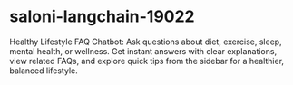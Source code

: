 # saloni-langchain-19022
Healthy Lifestyle FAQ Chatbot: Ask questions about diet, exercise, sleep, mental health, or wellness. Get instant answers with clear explanations, view related FAQs, and explore quick tips from the sidebar for a healthier, balanced lifestyle.
